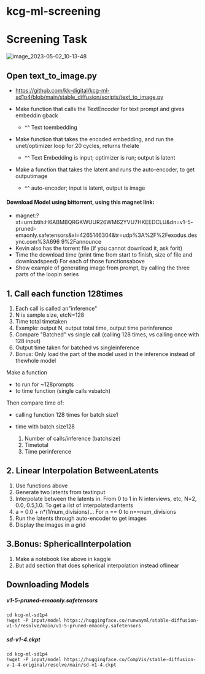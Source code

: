 # kcg-ml-screening

# Screening Task
![image_2023-05-02_10-13-48](https://user-images.githubusercontent.com/73473507/235726680-4252f7e8-b276-4795-937c-5ef2dc46d873.png)

## Open **text\_to\_image.py**

- https://github.com/kk-digital/kcg-ml-sd1p4/blob/main/stable_diffusion/scripts/text_to_image.py

- Make function that calls the TextEncoder for text prompt and gives embeddin gback
  - ^^ Text toembedding

- Make function that takes the encoded embedding, and run the unet/optimizer loop for 20 cycles, returns thelate
  - ^^ Text Embedding is input; optimizer is run; output is latent

- Make a function that takes the latent and runs the auto-encoder, to get outputimage
  - ^^ auto-encoder; input is latent, output is image

#### Download Model using bittorrent, using this magnet link:

- magnet:?xt=urn:btih:H6ABMBQRGKWUUR26WM62YVU7HKEEDCLU&dn=v1-5-
pruned- emaonly.safetensors&xl=4265146304&tr=udp%3A%2F%2Fexodus.desync.com%3A696 9%2Fannounce
- Kevin also has the torrent file (if you cannot download it, ask forit)
- Time the download time (print time from start to finish, size of file and downloadspeed) For each of those functionsabove
- Show example of generating image from prompt, by calling the three parts of the loopin
series


## 1. Call each function 128times

  1. Each call is called an"inference"
  2. N is sample size, etcN=128
  3. Time total timetaken
  4. Example: output N, output total time, output time perinference
  5. Compare "Batched" vs single call (calling 128 times, vs calling once with 128 input)
  6. Output time taken for batched vs singleinference
  7. Bonus: Only load the part of the model used in the inference instead of thewhole model

Make a function

- to run for ~128prompts
- to time function (single calls vsbatch)

Then compare time of:

- calling function 128 times for batch size1
- time with batch size128

    1. Number of calls/inference (batchsize)
    2. Timetotal
    3. Time perinference


## 2. Linear Interpolation BetweenLatents

1. Use functions above
2. Generate two latents from textinput
3. Interpolate between the latents in. From 0 to 1 in N interviews, etc, N=2, 0.0, 0.5,1.0. To get a ilst of interpolatedlantents
  1. a = 0.0 + n\*(1/num\_divisions)... For n == 0 to n==num\_divisions
4. Run the latents through auto-encoder to get images
5. Display the images in a grid


## 3.Bonus: SphericalInterpolation

1. Make a notebook like above in kaggle
2. But add section that does spherical interpolation instead oflinear

## Downloading Models

##### v1-5-pruned-emaonly.safetensors
```
cd kcg-ml-sd1p4
!wget -P input/model https://huggingface.co/runwayml/stable-diffusion-v1-5/resolve/main/v1-5-pruned-emaonly.safetensors
```

##### sd-v1-4.ckpt
```
cd kcg-ml-sd1p4
!wget -P input/model https://huggingface.co/CompVis/stable-diffusion-v-1-4-original/resolve/main/sd-v1-4.ckpt
```
